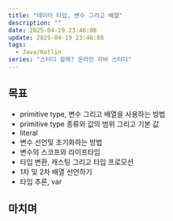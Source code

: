 ```yaml
---
title: "데이터 타입, 변수 그리고 배열"
description: ""
date: 2025-04-19 23:46:08
update: 2025-04-19 23:46:08
tags:
  - Java/Kotlin
series: "스터디 할래? 온라인 자바 스터디"
---
```


## 목표

- primitive type, 변수 그리고 배열을 사용하는 방법
- primitive type 종류와 값의 범위 그리고 기본 값
- literal
- 변수 선언및 초기화하는 방법
- 변수의 스코프와 라이프타임
- 타입 변환, 캐스팅 그리고 타입 프로모션
- 1차 및 2차 배열 선언하기
- 타입 추론, var

## 마치며 

